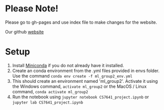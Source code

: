 # Please Note!
Please go to gh-pages and use index file to make changes for the website.

Our github [website](https://cs7641.github.io/Group2/)

# Setup

1. Install [Miniconda](https://conda.io/miniconda.html) if you do not already have it installed.
2. Create an conda environment from the .yml files provided in envs folder. Use the command `conda env create -f ml_group2_env.yml`
3. This should create an environment named 'ml_group2'. Activate it using the Windows command, `activate ml_group2` or the MacOS / Linux command, `conda activate ml_group2`
4. Run the notebook using `jupyter notebook CS7641_project.ipynb` or `jupyter lab CS7641_project.ipynb`
